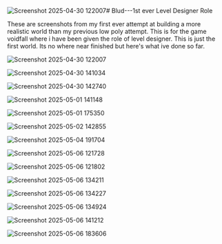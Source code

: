 ![Screenshot 2025-04-30 122007](https://github.com/user-attachments/assets/f0e3d360-fb99-4d6b-9281-e8679238b2cb)# Blud---1st ever Level Designer Role

These are screenshots from my first ever attempt at building a more realistic world than my previous low poly attempt. This is for the game voidfall where i have been given the role of level designer. This is just the first world. Its no where near finished but here's what ive done so far.


![Screenshot 2025-04-30 122007](https://github.com/user-attachments/assets/6fcf25ba-9535-4fd5-b3d0-b2a194adfab6)

![Screenshot 2025-04-30 141034](https://github.com/user-attachments/assets/229ef681-847a-4e71-8d24-c121fac6e405)

![Screenshot 2025-04-30 142740](https://github.com/user-attachments/assets/96ac3e0a-72d8-4af6-92d9-d663852d413d)

![Screenshot 2025-05-01 141148](https://github.com/user-attachments/assets/23866616-f0fd-4776-9e7e-4f8de1940ad1)

![Screenshot 2025-05-01 175350](https://github.com/user-attachments/assets/60823544-8f14-4140-a1cb-1a09456733f4)

![Screenshot 2025-05-02 142855](https://github.com/user-attachments/assets/3eefefaa-3a85-4ca3-84b2-b4407bb995fb)

![Screenshot 2025-05-04 191704](https://github.com/user-attachments/assets/bff97320-162f-4b7b-94c7-bc6f0619e5a2)

![Screenshot 2025-05-06 121728](https://github.com/user-attachments/assets/9116e127-2d25-46cf-bc33-c3c8af316bfc)

![Screenshot 2025-05-06 121802](https://github.com/user-attachments/assets/f89bc8dc-6f03-4cd6-bd1d-7b5cd24f2d92)

![Screenshot 2025-05-06 134211](https://github.com/user-attachments/assets/0eecfdaf-de82-45bf-8a4a-ccb6c9c5fb8a)

![Screenshot 2025-05-06 134227](https://github.com/user-attachments/assets/a42ff80c-2ad9-41eb-b369-6d5109c5ad5f)

![Screenshot 2025-05-06 134924](https://github.com/user-attachments/assets/878f49c7-23f6-4495-ae91-8dc95567ce59)

![Screenshot 2025-05-06 141212](https://github.com/user-attachments/assets/31ee3cad-0b54-42d0-b096-b9df52e1cc3f)

![Screenshot 2025-05-06 183606](https://github.com/user-attachments/assets/5d9fde8b-6343-4a79-adb9-4e76087f8791)
























